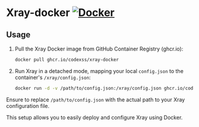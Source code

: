 # Xray-docker [![Docker](https://github.com/codexss/Xray-docker/actions/workflows/docker-publish.yml/badge.svg)](https://github.com/codexss/Xray-docker/actions/workflows/docker-publish.yml)
## Usage

1. Pull the Xray Docker image from GitHub Container Registry (ghcr.io):

    ```bash
    docker pull ghcr.io/codexss/xray-docker
    ```

2. Run Xray in a detached mode, mapping your local `config.json` to the container's `/xray/config.json`:

    ```bash
    docker run -d -v /path/to/config.json:/xray/config.json ghcr.io/codexss/xray-docker
    ```
   
Ensure to replace `/path/to/config.json` with the actual path to your Xray configuration file.

This setup allows you to easily deploy and configure Xray using Docker.
